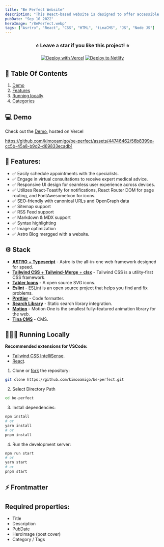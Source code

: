 ```yaml
---
title: "Be Perfect Website"
description: "This React-based website is designed to offer accessible and personalized plastic surgery services to users seeking expert care. Users can connect with experienced plastic surgeons, schedule consultations and procedures, and receive tailored medical advice and guidance. The platform prioritizes user convenience and expertise, ensuring a seamless experience for those exploring cosmetic enhancements and surgical solutions."
pubDate: "Sep 10 2022"
heroImage: "/BePerfect.webp"
tags: ["Asrtro", "React", "CSS", "HTML", "tinaCMS", "JS", "Node JS"]
---
```


<div align="center">

<h3 align="center">
 ⭐ Leave a star if you like this project! ⭐️
</h3>

[![Deploy with Vercel](https://vercel.com/button)](https://vercel.com/new/clone?repository-url=https%3A%2F%2Fgithub.com%2Fdanielcgilibert%2Fblog-template)
[![Deploy to Netlify](https://www.netlify.com/img/deploy/button.svg)](https://app.netlify.com/start/deploy?repository=https://github.com/danielcgilibert/blog-template)

</div>

## 📌 Table Of Contents

1. [Demo](#-Demo)
3. [Features](#-Features)
6. [Running locally](#-Running-Locally)
8. [Categories](#-Adding-a-category)

## 💻 Demo

Check out the [Demo](https://drmohamedonia.com/), hosted on Vercel
<br/>

https://github.com/kimooamigo/be-perfect/assets/44746462/56b8399e-cc5b-45a8-b9d2-d69833ecadb1

## 💪 Features:
    
- ✅ Easily schedule appointments with the specialists.
- ✅ Engage in virtual consultations to receive expert medical advice.
- ✅ Responsive UI design for seamless user experience across devices.
- ✅ Utilizes React-Toastify for notifications, React Router DOM for page routing, and FontAwesomeIcon for icons.
- ✅ SEO-friendly with canonical URLs and OpenGraph data
- ✅ Sitemap support
- ✅ RSS Feed support
- ✅ Markdown & MDX support
- ✅ Syntax highlighting
- ✅ Image optimization
- ✅ Astro Blog mergged with a website.

## ⚙️ Stack

- [**ASTRO** + **Typescript**](https://astro.build/) - Astro is the all-in-one web framework designed for speed.
- [**Tailwind CSS** + **Tailwind-Merge** + **clsx**](https://tailwindcss.com/) - Tailwind CSS is a utility-first CSS framework.
- [**Tabler Icons**](https://tabler-icons.io/i/) - A open source SVG icons.
- [**Eslint**](https://eslint.org/) - ESLint is an open source project that helps you find and fix problems.
- [**Prettier**](https://prettier.io/) - Code formatter.
- [**Search Library**](https://pagefind.app/) - Static search library integration.
- [**Motion**](https://motion.dev/) - Motion One is the smallest fully-featured animation library for the web.
- [**Tina CMS**](https://tina.io/) - CMS.

## 👨🏻‍💻 Running Locally

**Recommended extensions for VSCode:**

- [Tailwind CSS IntelliSense](https://marketplace.visualstudio.com/items?itemName=bradlc.vscode-tailwindcss).
- [React](https://marketplace.visualstudio.com/items?itemName=abdullahceylan.vscode-react-component-generator).

1. Clone or [fork](https://github.com/kimooamigo/be-perfect/fork) the repository:

```bash
git clone https://github.com/kimooamigo/be-perfect.git
```

2. Select Directory Path 

```bash
cd be-perfect
```

3. Install dependencies:

```bash
npm install
# or
yarn install
# or
pnpm install
```

4. Run the development server:

```bash
npm run start
# or
yarn start
# or
pnpm start
```

## ⚡️ Frontmatter

## Required properties:

- Title
- Description
- PubDate
- HeroImage (post cover)
- Category / Tags
